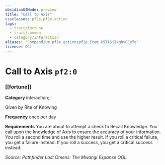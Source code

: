 ```yaml
---
obsidianUIMode: preview
title: "Call to Axis"
cssclasses: pf2e,pf2e-action
tags:
  - trait/fortune
  - trait/common
  - category/interaction
aliases: "Compendium.pf2e.actionspf2e.Item.k5TASjIxghvGCy7g"
license: OGL
---
```

# Call to Axis `pf2:0`

### [[fortune]]

**Category** interaction; 




Given by Rite of Knowing

**Frequency** once per day

**Requirements** You are about to attempt a check to Recall Knowledge. You call upon the knowledge of Axis to ensure the accuracy of your information. You roll a second time and use the higher result. If you roll a critical failure, you get a failure instead. If you roll a success, you get a critical success instead.

*Source: Pathfinder Lost Omens: The Mwangi Expanse*
*OGL*